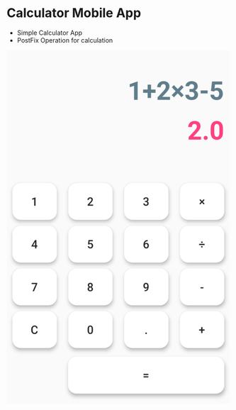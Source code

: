 # Calculator Mobile App

- Simple Calculator App
- PostFix Operation for calculation

![alt text](https://github.com/saurav-singh/Calculator/blob/master/screenshot.png "Current Looks:")


